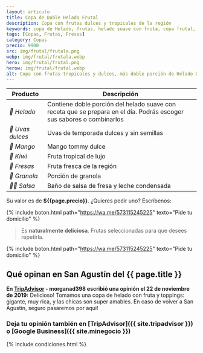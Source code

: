 ```yaml
---
layout: articulo
title: Copa de Doble Helado Frutal
description: Copa con frutas dulces y tropicales de la región
keywords: copa de Helado, frutas, helado suave con fruta, copa frutal, helados san agustín huila, helados san agustin huila
tags: [Copas, Frutas, Fresas]
category: Copas
precio: 9900
src: img/frutal/frutala.png
webp: img/frutal/frutala.webp
hero: img/frutal/frutal.png
herow: img/frutal/frutal.webp
alt: Copa con frutas tropicales y dulces, más doble porción de Helado GurCoff
---
```

| Producto | Descripción |
| ----------- | ------ |
| *🍦 Helado* | Contiene doble porción del helado suave con receta que se prepara en el día. Podrás escoger sus sabores o combinarlos |
| *🍇 Uvas dulces* | Uvas de temporada dulces y sin semillas |
| *🥭 Mango* | Mango tommy dulce |
| *🥝 Kiwi* | Fruta tropical de lujo |
| *🍓 Fresas* | Fruta fresca de la región |
| *🥠 Granola* | Porción de granola |
| *🍶🍓 Salsa* | Baño de salsa de fresa y leche condensada |

Su valor es de **${{page.precio}}**. ¿Quieres pedir uno? Escríbenos:

{% include boton.html path="https://wa.me/573115245225" texto="Pide tu domicilio" %}

>Es **naturalmente deliciosa**. Frutas seleccionadas para que desees repetirla.

{% include boton.html path="https://wa.me/573115245225" texto="Pide tu domicilio" %}

## Qué opinan en San Agustín del {{ page.title }}

**En [TripAdvisor]({{site.tripadvisor}}) - morganad398 escribió una opinión el 22 de noviembre de 2019:** Delicioso! Tomamos una copa de helado con fruta y toppings: gigante, muy rica, y las chicas son super amables. En caso de volver a San Agustin, seguro pasaremos por aqui!

### Deja tu opinión también en [TripAdvisor]({{ site.tripadvisor }}) o [Google Business]({{ site.minegocio }})

{% include condiciones.html %}
